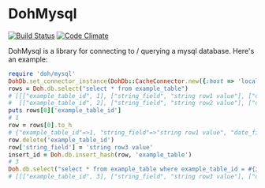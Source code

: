DohMysql
========

[![Build Status](https://travis-ci.org/atpsoft/dohmysql.png)](https://travis-ci.org/atpsoft/dohmysql)
[![Code Climate](https://codeclimate.com/github/atpsoft/dohmysql.png)](https://codeclimate.com/github/atpsoft/dohmysql)

DohMysql is a library for connecting to / querying a mysql database.  Here's an example:

``` ruby
require 'doh/mysql'
DohDb.set_connector_instance(DohDb::CacheConnector.new({:host => 'localhost', :username => 'username', :password => 'password', :database => 'testdb'}))
rows = Doh.db.select("select * from example_table")
# [[["example_table_id", 1], ["string_field", "string row1 value"], ["date_field", #<DateTime row1 value here>]],
#  [["example_table_id", 2], ["string_field", "string row2 value"], ["date_field", #<DateTime row2 value here>]]]
puts rows[0]['example_table_id']
# 1
row = rows[0].to_h
# {"example_table_id"=>1, "string_field"=>"string row1 value", "date_field"=>#<DateTime row1 value here>}
row.delete('example_table_id')
row['string_field'] = 'string row3 value'
insert_id = Doh.db.insert_hash(row, 'example_table')
# 3
Doh.db.select("select * from example_table where example_table_id = #{insert_id}")
# [[["example_table_id", 3], ["string_field", "string row3 value"], ["date_field", #<DateTime row1 value here>]]]

```
